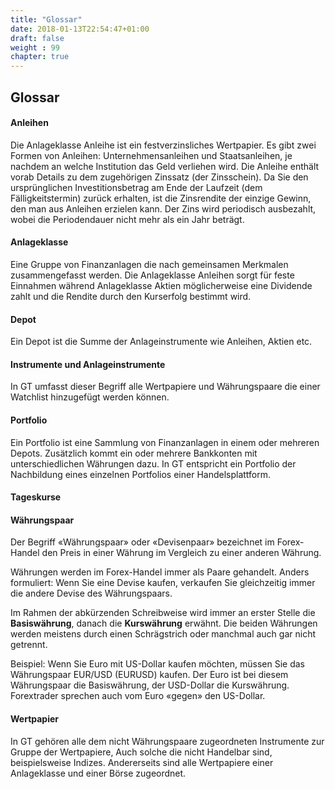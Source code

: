 ```yaml
---
title: "Glossar"
date: 2018-01-13T22:54:47+01:00
draft: false
weight : 99
chapter: true
---
```

## Glossar
#### Anleihen
Die Anlageklasse Anleihe ist ein festverzinsliches Wertpapier. Es gibt zwei Formen von Anleihen: Unternehmensanleihen und Staatsanleihen, je nachdem an welche Institution das Geld verliehen wird. Die Anleihe enthält vorab Details zu dem zugehörigen Zinssatz (der Zinsschein). Da Sie den ursprünglichen Investitionsbetrag am Ende der Laufzeit (dem Fälligkeitstermin) zurück erhalten, ist die Zinsrendite der einzige Gewinn, den man aus Anleihen erzielen kann. Der Zins wird periodisch ausbezahlt, wobei die Periodendauer nicht mehr als ein Jahr beträgt.
#### Anlageklasse
Eine Gruppe von Finanzanlagen die nach gemeinsamen Merkmalen zusammengefasst werden. Die Anlageklasse Anleihen sorgt für feste Einnahmen während Anlageklasse Aktien möglicherweise eine Dividende zahlt und die Rendite durch den Kurserfolg bestimmt wird.
#### Depot
Ein Depot ist die Summe  der Anlageinstrumente wie Anleihen, Aktien etc.
#### Instrumente und Anlageinstrumente
In GT umfasst dieser Begriff alle Wertpapiere und Währungspaare die einer Watchlist hinzugefügt werden können.
#### Portfolio 
Ein Portfolio ist eine Sammlung von Finanzanlagen in einem oder mehreren Depots. Zusätzlich kommt ein oder mehrere  Bankkonten mit unterschiedlichen Währungen dazu. In GT entspricht ein Portfolio der Nachbildung eines einzelnen Portfolios einer Handelsplattform.
#### Tageskurse
#### Währungspaar
Der Begriff «Währungspaar» oder «Devisenpaar» bezeichnet im Forex-Handel den Preis in einer Währung im Vergleich zu einer anderen Währung.

Währungen werden im Forex-Handel immer als Paare gehandelt. Anders formuliert: Wenn Sie eine Devise kaufen, verkaufen Sie gleichzeitig immer die andere Devise des Währungspaars.

Im Rahmen der abkürzenden Schreibweise wird immer an erster Stelle die **Basiswährung**, danach die **Kurswährung** erwähnt. Die beiden Währungen werden meistens durch einen Schrägstrich oder manchmal auch gar nicht getrennt.

Beispiel: Wenn Sie Euro mit US-Dollar kaufen möchten, müssen Sie das Währungspaar EUR/USD (EURUSD) kaufen. Der Euro ist bei diesem Währungspaar die Basiswährung, der USD-Dollar die Kurswährung. Forextrader sprechen auch vom Euro «gegen» den US-Dollar.
#### Wertpapier
In GT gehören alle dem nicht Währungspaare zugeordneten Instrumente zur Gruppe der Wertpapiere, Auch solche die nicht Handelbar sind, beispielsweise Indizes. Andererseits sind alle Wertpapiere einer Anlageklasse und einer Börse zugeordnet.
